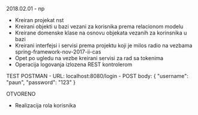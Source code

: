 2018.02.01 - np

  - Kreiran projekat nst 
  - Kreirani objekti u bazi vezani za korisnika prema relacionom modelu
  - Kreirane domenske klase na osnovu objekata vezanih za korinsnika u bazi
  - Kreirani interfejsi i servisi prema projektu koji je milos radio na vezbama spring-framework-nov-2017-ii-cas
  - Opet po ugledu na vezbe kreirani servisi za rad sa tokenima
  - Operacija logovanja izlozena REST kontrolerom

  TEST
    POSTMAN
    - URL: localhost:8080/login
    - POST body: {
	    "username": "paun",
	    "password": "123"
      }
      
  OTVORENO
  - Realizacija rola korisnika
  
